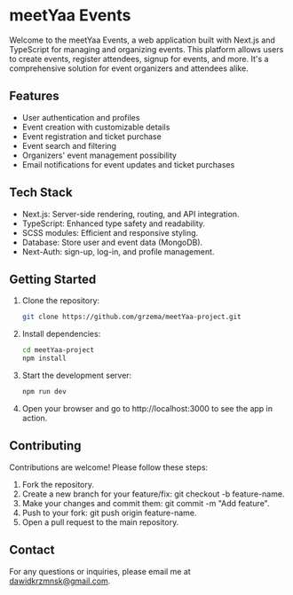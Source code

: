 # meetYaa Events

Welcome to the meetYaa Events, a web application built with Next.js and TypeScript for managing and organizing events. This platform allows users to create events, register attendees, signup for events, and more. It's a comprehensive solution for event organizers and attendees alike.

## Features

- User authentication and profiles
- Event creation with customizable details
- Event registration and ticket purchase
- Event search and filtering 
- Organizers' event management possibility
- Email notifications for event updates and ticket purchases

## Tech Stack
- Next.js: Server-side rendering, routing, and API integration.
- TypeScript: Enhanced type safety and readability.
- SCSS modules: Efficient and responsive styling.
- Database: Store user and event data (MongoDB).
- Next-Auth: sign-up, log-in, and profile management.

## Getting Started

1. Clone the repository:
   ```bash
   git clone https://github.com/grzema/meetYaa-project.git
2. Install dependencies:
   ```bash
   cd meetYaa-project
   npm install
3. Start the development server:
   ```bash
   npm run dev
4. Open your browser and go to http://localhost:3000 to see the app in action.

## Contributing
Contributions are welcome! Please follow these steps:

1. Fork the repository.
2. Create a new branch for your feature/fix: git checkout -b feature-name.
3. Make your changes and commit them: git commit -m "Add feature".
4. Push to your fork: git push origin feature-name.
5. Open a pull request to the main repository.

## Contact
  For any questions or inquiries, please email me at dawidkrzmnsk@gmail.com.
